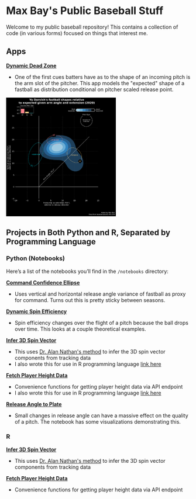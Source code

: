 # Max Bay's Public Baseball Stuff

Welcome to my public baseball repository! This contains a collection of code (in various forms) focused on things that interest me.


## Apps

**[Dynamic Dead Zone](https://dynamic-dead-zone.streamlit.app/)**
   - One of the first cues batters have as to the shape of an incoming pitch is the arm slot of the pitcher. This app models the "expected" shape of a fastball as distribution conditional on pitcher scaled release point.

<img src="https://raw.githubusercontent.com/maxbay/public_baseball/refs/heads/main/imgs/DDZ.png" alt="Dynamic Dead Zone" width="300" />

## Projects in Both Python and R, Separated by Programming Language 
   
### Python (Notebooks)

Here’s a list of the notebooks you’ll find in the `/notebooks` directory:

**[Command Confidence Ellipse](https://github.com/maxbay/public_baseball/blob/main/notebooks/command_confellipse.ipynb)**
   - Uses vertical and horizontal release angle variance of fastball as proxy for command. Turns out this is pretty sticky between seasons. 

**[Dynamic Spin Efficiency](https://github.com/maxbay/public_baseball/blob/main/notebooks/dynamic_spin_efficiency.ipynb)**
   - Spin efficiency changes over the flight of a pitch because the ball drops over time. This looks at a couple theoretical examples. 
   
**[Infer 3D Spin Vector](https://github.com/maxbay/public_baseball/blob/main/notebooks/infer_spin_vector.ipynb)**
   - This uses [Dr. Alan Nathan's method](https://baseball.physics.illinois.edu/HawkeyeAveSpinComponents.pdf) to infer the 3D spin vector components from tracking data
   - I also wrote this for use in R programming language [link here](https://maxbay.github.io/public_baseball/infer_spin_vector.html)

**[Fetch Player Height Data](https://github.com/maxbay/public_baseball/blob/main/notebooks/fetch_player_height.ipynb)**
   - Convenience functions for getting player height data via API endpoint
   - I also wrote this for use in R programming language [link here](https://maxbay.github.io/public_baseball/fetch_player_height.html)


**[Release Angle to Plate](https://github.com/maxbay/public_baseball/blob/main/notebooks/releaes_angle_var.ipynb)**
   - Small changes in release angle can have a massive effect on the quality of a pitch. The notebook has some visualizations demonstrating this.

### R
**[Infer 3D Spin Vector](https://maxbay.github.io/public_baseball/infer_spin_vector.html)**
   - This uses [Dr. Alan Nathan's method](https://baseball.physics.illinois.edu/HawkeyeAveSpinComponents.pdf) to infer the 3D spin vector components from tracking data

**[Fetch Player Height Data](https://maxbay.github.io/public_baseball/fetch_player_height.html)**
   - Convenience functions for getting player height data via API endpoint
